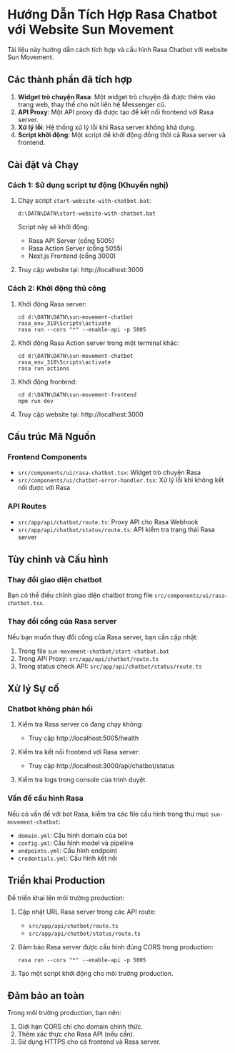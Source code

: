 # Hướng Dẫn Tích Hợp Rasa Chatbot với Website Sun Movement

Tài liệu này hướng dẫn cách tích hợp và cấu hình Rasa Chatbot với website Sun Movement.

## Các thành phần đã tích hợp

1. **Widget trò chuyện Rasa**: Một widget trò chuyện đã được thêm vào trang web, thay thế cho nút liên hệ Messenger cũ.
2. **API Proxy**: Một API proxy đã được tạo để kết nối frontend với Rasa server.
3. **Xử lý lỗi**: Hệ thống xử lý lỗi khi Rasa server không khả dụng.
4. **Script khởi động**: Một script để khởi động đồng thời cả Rasa server và frontend.

## Cài đặt và Chạy

### Cách 1: Sử dụng script tự động (Khuyến nghị)

1. Chạy script `start-website-with-chatbot.bat`:
   ```
   d:\DATN\DATN\start-website-with-chatbot.bat
   ```
   
   Script này sẽ khởi động:
   - Rasa API Server (cổng 5005)
   - Rasa Action Server (cổng 5055)
   - Next.js Frontend (cổng 3000)

2. Truy cập website tại: http://localhost:3000

### Cách 2: Khởi động thủ công

1. Khởi động Rasa server:
   ```
   cd d:\DATN\DATN\sun-movement-chatbot
   rasa_env_310\Scripts\activate
   rasa run --cors "*" --enable-api -p 5005
   ```

2. Khởi động Rasa Action server trong một terminal khác:
   ```
   cd d:\DATN\DATN\sun-movement-chatbot
   rasa_env_310\Scripts\activate
   rasa run actions
   ```

3. Khởi động frontend:
   ```
   cd d:\DATN\DATN\sun-movement-frontend
   npm run dev
   ```

4. Truy cập website tại: http://localhost:3000

## Cấu trúc Mã Nguồn

### Frontend Components

- `src/components/ui/rasa-chatbot.tsx`: Widget trò chuyện Rasa
- `src/components/ui/chatbot-error-handler.tsx`: Xử lý lỗi khi không kết nối được với Rasa

### API Routes

- `src/app/api/chatbot/route.ts`: Proxy API cho Rasa Webhook
- `src/app/api/chatbot/status/route.ts`: API kiểm tra trạng thái Rasa server

## Tùy chỉnh và Cấu hình

### Thay đổi giao diện chatbot

Bạn có thể điều chỉnh giao diện chatbot trong file `src/components/ui/rasa-chatbot.tsx`.

### Thay đổi cổng của Rasa server

Nếu bạn muốn thay đổi cổng của Rasa server, bạn cần cập nhật:

1. Trong file `sun-movement-chatbot/start-chatbot.bat`
2. Trong API Proxy: `src/app/api/chatbot/route.ts`
3. Trong status check API: `src/app/api/chatbot/status/route.ts`

## Xử lý Sự cố

### Chatbot không phản hồi

1. Kiểm tra Rasa server có đang chạy không:
   - Truy cập http://localhost:5005/health

2. Kiểm tra kết nối frontend với Rasa server:
   - Truy cập http://localhost:3000/api/chatbot/status

3. Kiểm tra logs trong console của trình duyệt.

### Vấn đề cấu hình Rasa

Nếu có vấn đề với bot Rasa, kiểm tra các file cấu hình trong thư mục `sun-movement-chatbot`:
- `domain.yml`: Cấu hình domain của bot
- `config.yml`: Cấu hình model và pipeline
- `endpoints.yml`: Cấu hình endpoint
- `credentials.yml`: Cấu hình kết nối

## Triển khai Production

Để triển khai lên môi trường production:

1. Cập nhật URL Rasa server trong các API route:
   - `src/app/api/chatbot/route.ts`
   - `src/app/api/chatbot/status/route.ts`

2. Đảm bảo Rasa server được cấu hình đúng CORS trong production:
   ```
   rasa run --cors "*" --enable-api -p 5005
   ```

3. Tạo một script khởi động cho môi trường production.

## Đảm bảo an toàn

Trong môi trường production, bạn nên:

1. Giới hạn CORS chỉ cho domain chính thức.
2. Thêm xác thực cho Rasa API (nếu cần).
3. Sử dụng HTTPS cho cả frontend và Rasa server.
